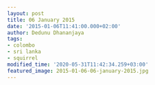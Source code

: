 ```yaml
---
layout: post
title: 06 January 2015
date: '2015-01-06T11:41:00.000+02:00'
author: Dedunu Dhananjaya
tags:
- colombo
- sri lanka
- squirrel
modified_time: '2020-05-31T11:42:34.259+03:00'
featured_image: 2015-01-06-06-january-2015.jpg
---
```

